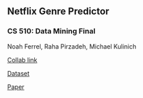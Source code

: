 ## Netflix Genre Predictor
### CS 510: Data Mining Final 

Noah Ferrel, Raha Pirzadeh, Michael Kulinich

[Collab link](https://colab.research.google.com/drive/1BhxNB3XMaLHFjusjcmrno9IdRtXNH0KW?usp=sharing)

[Dataset](https://github.com/rahapirzadeh/NetflixGenrePredictor/blob/main/netflix_titles.csv)

[Paper](https://github.com/rahapirzadeh/NetflixGenrePredictor/blob/main/Netflix_final.pdf)
